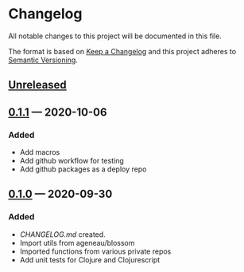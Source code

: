 # Changelog

All notable changes to this project will be documented in this file.

The format is based on [Keep a Changelog](http://keepachangelog.com)
and this project adheres to [Semantic Versioning](http://semver.org/spec/v2.0.0.html).


## [Unreleased]

## [0.1.1] — 2020-10-06
### Added
- Add macros
- Add github workflow for testing
- Add github packages as a deploy repo

## [0.1.0] — 2020-09-30
### Added
- _CHANGELOG.md_ created.
- Import utils from ageneau/blossom
- Imported functions from various private repos
- Add unit tests for Clojure and Clojurescript

[0.1.0]: https://github.com/ageneau/cljc-utils/compare/0.0.0...0.1.0
[0.1.1]: https://github.com/ageneau/cljc-utils/compare/0.1.0...0.1.1
[Unreleased]: https://github.com/ageneau/cljc-utils/compare/0.1.1...HEAD
